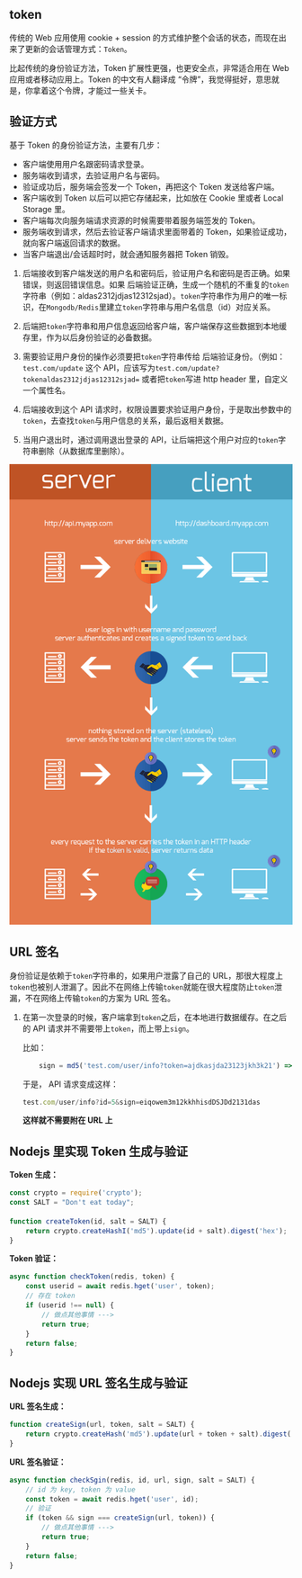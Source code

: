 

## token
传统的 Web 应用使用 cookie + session 的方式维护整个会话的状态，而现在出来了更新的会话管理方式：`Token`。

比起传统的身份验证方法，Token 扩展性更强，也更安全点，非常适合用在 Web 应用或者移动应用上。Token 的中文有人翻译成 “令牌”，我觉得挺好，意思就是，你拿着这个令牌，才能过一些关卡。

## 验证方式
基于 Token 的身份验证方法，主要有几步：

- 客户端使用用户名跟密码请求登录。
- 服务端收到请求，去验证用户名与密码。
- 验证成功后，服务端会签发一个 Token，再把这个 Token 发送给客户端。
- 客户端收到 Token 以后可以把它存储起来，比如放在 Cookie 里或者 Local Storage 里。
- 客户端每次向服务端请求资源的时候需要带着服务端签发的 Token。
- 服务端收到请求，然后去验证客户端请求里面带着的 Token，如果验证成功，就向客户端返回请求的数据。
- 当客户端退出/会话超时时，就会通知服务器把 Token 销毁。


1. 后端接收到客户端发送的用户名和密码后，验证用户名和密码是否正确。如果错误，则返回错误信息。如果 后端验证正确，生成一个随机的不重复的`token`字符串（例如：aldas2312jdjas12312sjad）。`token`字符串作为用户的唯一标识，在`Mongodb/Redis`里建立`token`字符串与用户名信息（id）对应关系。

2. 后端把`token`字符串和用户信息返回给客户端，客户端保存这些数据到本地缓存里，作为以后身份验证的必备数据。

3. 需要验证用户身份的操作必须要把`token`字符串传给 后端验证身份。（例如：`test.com/update` 这个 API，应该写为`test.com/update?tokenaldas2312jdjas12312sjad=` 或者把`token`写进 http header 里，自定义一个属性名。

4. 后端接收到这个 API 请求时，权限设置要求验证用户身份，于是取出参数中的`token`，去查找`token`与用户信息的关系，最后返相关数据。

5. 当用户退出时，通过调用退出登录的 API，让后端把这个用户对应的`token`字符串删除（从数据库里删除）。

![](../../../resource/tokens.png)

## URL 签名
身份验证是依赖于`token`字符串的，如果用户泄露了自己的 URL，那很大程度上`token`也被别人泄漏了。因此不在网络上传输`token`就能在很大程度防止`token`泄漏，不在网络上传输`token`的方案为 URL 签名。

1. 在第一次登录的时候，客户端拿到`token`之后，在本地进行数据缓存。在之后的 API 请求并不需要带上`token`，而上带上`sign`。

    比如：

    ```js
        sign = md5('test.com/user/info?token=ajdkasjda23123jkh3k21') => eiqowem3m12kkhhisdDSJDd2131das
    ```

    于是， API 请求变成这样：

    ```js
    test.com/user/info?id=5&sign=eiqowem3m12kkhhisdDSJDd2131das
    ```
    **这样就不需要附在 URL 上**

## Nodejs 里实现 Token 生成与验证

**Token 生成：**

```js
const crypto = require('crypto');
const SALT = "Don't eat today";

function createToken(id, salt = SALT) {
    return crypto.createHashI('md5').update(id + salt).digest('hex');
}
```

**Token 验证：**

```js
async function checkToken(redis, token) {
    const userid = await redis.hget('user', token);
    // 存在 token
    if (userid !== null) {
        // 做点其他事情 --->
        return true;
    }
    return false;
}
```

## Nodejs 实现 URL 签名生成与验证

**URL 签名生成：**

```js
function createSign(url, token, salt = SALT) {
    return crypto.createHash('md5').update(url + token + salt).digest('hex');
}
```

**URL 签名验证：**

```js
async function checkSgin(redis, id, url, sign, salt = SALT) {
    // id 为 key, token 为 value
    const token = await redis.hget('user', id);
    // 验证
    if (token && sign === createSign(url, token)) {
        // 做点其他事情 --->
        return true;
    }
    return false;
}
```

